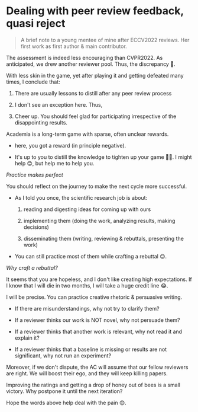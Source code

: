 # Dealing with peer review feedback, quasi reject

> A brief note to a young mentee of mine after ECCV2022 reviews. Her first work as first author & main contributor.

The assessment is indeed less encouraging than CVPR2022. As anticipated, we drew another reviewer pool. Thus, the discrepancy 🥲.

With less skin in the game, yet after playing it and getting defeated many times, I conclude that:

1. There are usually lessons to distill after any peer review process

2. I don't see an exception here. Thus,

3. Cheer up. You should feel glad for participating irrespective of the disappointing results.

Academia is a long-term game with sparse, often unclear rewards.

- here, you got a reward (in principle negative).

- It's up to you to distill the knowledge to tighten up your game 🙂💪. I might help 😊, but help me to help you.

_Practice makes perfect_

You should reflect on the journey to make the next cycle more successful.

- As I told you once, the scientific research job is about:

    1. reading and digesting ideas for coming up with ours

    2. implementing them (doing the work, analyzing results, making decisions)

    3. disseminating them (writing, reviewing & rebuttals, presenting the work)

- You can still practice most of them while crafting a rebuttal 😉.

_Why craft a rebuttal?_

It seems that you are hopeless, and I don't like creating high expectations. If I know that I will die in two months, I will take a huge credit line 😂.

I will be precise. You can practice creative rhetoric & persuasive writing.

- If there are misunderstandings, why not try to clarify them?

- If a reviewer thinks our work is NOT novel, why not persuade them?

- If a reviewer thinks that another work is relevant, why not read it and explain it?

- If a reviewer thinks that a baseline is missing or results are not significant, why not run an experiment?

Moreover, if we don't dispute, the AC will assume that our fellow reviewers are right. We will boost their ego, and they will keep killing papers.

Improving the ratings and getting a drop of honey out of bees is a small victory. Why postpone it until the next iteration?

Hope the words above help deal with the pain 😊.
